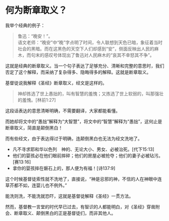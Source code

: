 # 何为断章取义？

我举个经典的例子：

> 鲁迅：“晚安！”。<br>
> 语文老师：“晚安”中“晚”字点明了时间，令人联想到天色已暗，象征着当时社会的黑暗。而在这黑色的天空下人们却感到“安”，侧面反映出人民的麻木，而句末的感叹号体现出了鲁迅对人民麻木的“哀其不幸怒其不争”。

这就是经典的断章取义。当一个句子表达了足够充分、清晰和完整的意思时，我们否定了这个解释，而采纳了复杂得多、隐晦得多的解释。这就是断章取义。

基督徒说我解释《圣经》断章取义，经文是这样的。

> 神却拣选了世上愚拙的，叫有智慧的羞愧；又拣选了世上软弱的，叫那强壮的羞愧。[林前1:27]

这段话表达的意思清晰明确，不需要翻译，大家都能看懂。

而她却将文中的“愚拙”解释为“大智慧”，将文中的“智慧”解释为“愚拙”，这何止是断章取义，简直是颠倒黑白！

而有些经文，由于表达得过于明确，连颠倒黑白也无法为经文洗地了。

- 凡不寻求耶和华以色列　神的、无论大小、男女、必被治死。[代下15:13]
- 他们的婴孩必在他们眼前摔碎；他们的房屋必被抢夺；他们的妻子必被玷污。[赛13:16]
- 拿你的婴孩摔在磐石上的，那人便为有福！[诗137:9]

这个时候基督徒索性就不洗地了，直接说，“神是忌邪的神，不信的人在神眼中连草芥都不如，连婴儿也不例外。”

能洗则洗，不能洗就恐吓，这就是基督徒解释《圣经》一贯方法。

然而，基督教一言堂的时代早已过去，有智识的人都能明白，对《圣经》穿凿附会、断章取义、颠倒黑白的正是基督徒们，而非其他人。